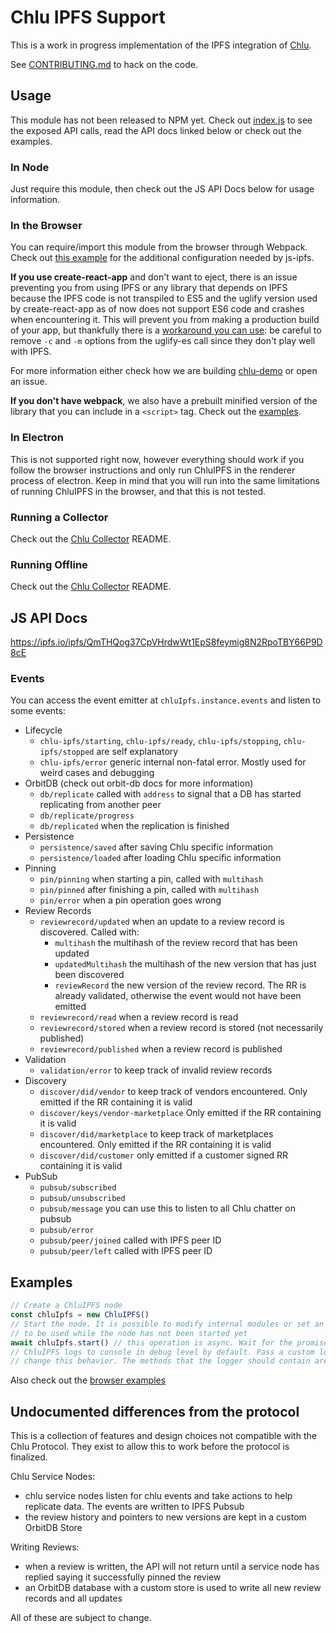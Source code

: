 # Chlu IPFS Support

This is a work in progress implementation of the IPFS integration of [Chlu](https://chlu.io).

See [CONTRIBUTING.md](https://github.com/ChluNetwork/chlu-ipfs-support/blob/master/CONTRIBUTING.md) to hack on the code.

## Usage

This module has not been released to NPM yet. Check out [index.js](https://github.com/ChluNetwork/chlu-ipfs-support/blob/master/src/index.js) to see the exposed API calls,
read the API docs linked below or check out the examples.

### In Node

Just require this module, then check out the JS API Docs below for usage information.

### In the Browser

You can require/import this module from the browser through Webpack. Check out [this example](https://github.com/ipfs/js-ipfs/tree/master/examples/browser-webpack) for the additional configuration needed by js-ipfs.

__If you use create-react-app__ and don't want to eject, there is an issue preventing you from using IPFS or any library that
depends on IPFS because the IPFS code is not transpiled to ES5 and the uglify version used by create-react-app as of now
does not support ES6 code and crashes when encountering it. This will prevent you from making a production build of your
app, but thankfully there is a [workaround you can use](https://github.com/facebook/create-react-app/issues/2108#issuecomment-347623672):
be careful to remove `-c` and `-m` options from the uglify-es call since they don't play well with IPFS.

For more information either check how we are building [chlu-demo](https://github.com/ChluNetwork/chlu-demo) or open an issue.

__If you don't have webpack__, we also have a prebuilt minified version of the library that you can include in a `<script>` tag.
Check out the [examples](https://github.com/ChluNetwork/chlu-ipfs-support/blob/master/examples).

### In Electron

This is not supported right now, however everything should work if you follow the browser instructions and only run ChluIPFS in the renderer process of electron.
Keep in mind that you will run into the same limitations of running ChluIPFS in the browser, and that this is not tested.

### Running a Collector

Check out the [Chlu Collector](https://github.com/ChluNetwork/chlu-collector) README.

### Running Offline

Check out the [Chlu Collector](https://github.com/ChluNetwork/chlu-collector) README.

## JS API Docs

https://ipfs.io/ipfs/QmTHQog37CpVHrdwWt1EpS8feymig8N2RpoTBY66P9D8cE

### Events

You can access the event emitter at `chluIpfs.instance.events` and listen to some events:

- Lifecycle
  - `chlu-ipfs/starting`, `chlu-ipfs/ready`, `chlu-ipfs/stopping`, `chlu-ipfs/stopped` are self explanatory
  - `chlu-ipfs/error` generic internal non-fatal error. Mostly used for weird cases and debugging
- OrbitDB (check out orbit-db docs for more information)
  - `db/replicate` called with `address` to signal that a DB has started replicating from another peer
  - `db/replicate/progress`
  - `db/replicated` when the replication is finished
- Persistence
  - `persistence/saved` after saving Chlu specific information
  - `persistence/loaded` after loading Chlu specific information
- Pinning
  - `pin/pinning` when starting a pin, called with `multihash`
  - `pin/pinned` after finishing a pin, called with `multihash`
  - `pin/error` when a pin operation goes wrong
- Review Records
  - `reviewrecord/updated` when an update to a review record is discovered.
  Called with:
    - `multihash` the multihash of the review record that has been updated
    - `updatedMultihash` the multihash of the new version that has just been discovered
    - `reviewRecord` the new version of the review record. The RR is already validated, otherwise the event
    would not have been emitted
  - `reviewrecord/read` when a review record is read
  - `reviewrecord/stored` when a review record is stored (not necessarily published)
  - `reviewrecord/published` when a review record is published
- Validation
  - `validation/error` to keep track of invalid review records
- Discovery
  - `discover/did/vendor` to keep track of vendors encountered. Only emitted if the RR containing it is valid
  - `discover/keys/vendor-marketplace` Only emitted if the RR containing it is valid
  - `discover/did/marketplace` to keep track of marketplaces encountered. Only emitted if the RR containing it is valid
  - `discover/did/customer` only emitted if a customer signed RR containing it is valid
- PubSub
  - `pubsub/subscribed`
  - `pubsub/unsubscribed`
  - `pubsub/message` you can use this to listen to all Chlu chatter on pubsub
  - `pubsub/error`
  - `pubsub/peer/joined` called with IPFS peer ID
  - `pubsub/peer/left` called with IPFS peer ID

## Examples

```javascript
// Create a ChluIPFS node
const chluIpfs = new ChluIPFS()
// Start the node. It is possible to modify internal modules or set an existing IPFS instance
// to be used while the node has not been started yet
await chluIpfs.start() // this operation is async. Wait for the promise to resolve before doing anything else
// ChluIPFS logs to console in debug level by default. Pass a custom logger object to the constructor to
// change this behavior. The methods that the logger should contain are error, warn, info and debug
```

Also check out the [browser examples](https://github.com/ChluNetwork/chlu-ipfs-support/blob/master/examples)

## Undocumented differences from the protocol

This is a collection of features and design choices not compatible with the Chlu Protocol. They exist to allow this to work before the protocol is finalized.

Chlu Service Nodes:

- chlu service nodes listen for chlu events and take actions to help replicate data. The events are written to IPFS Pubsub
- the review history and pointers to new versions are kept in a custom OrbitDB Store

Writing Reviews:

- when a review is written, the API will not return until a service node has replied saying it successfully pinned the review
- an OrbitDB database with a custom store is used to write all new review records and all updates

All of these are subject to change.